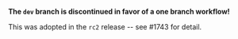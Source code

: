 **The `dev` branch is discontinued in favor of a one branch workflow!**

This was adopted in the `rc2` release -- see #1743 for detail.
